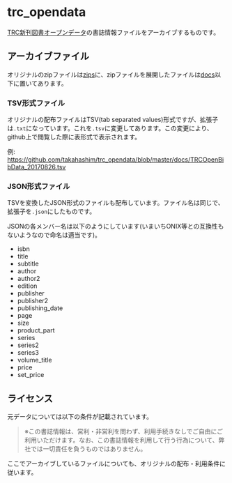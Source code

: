 # trc_opendata

[TRC新刊図書オープンデータ](http://www.trc.co.jp/trc_opendata/)の書誌情報ファイルをアーカイブするものです。

## アーカイブファイル

オリジナルのzipファイルは[zips](./zips/)に、zipファイルを展開したファイルは[docs](./docs/)以下に置いてあります。

### TSV形式ファイル

オリジナルの配布ファイルはTSV(tab separated values)形式ですが、拡張子は`.txt`になっています。これを`.tsv`に変更してあります。この変更により、github上で閲覧した際に表形式で表示されます。

例: https://github.com/takahashim/trc_opendata/blob/master/docs/TRCOpenBibData_20170826.tsv

### JSON形式ファイル

TSVを変換したJSON形式のファイルも配布しています。ファイル名は同じで、拡張子を`.json`にしたものです。

JSONの各メンバー名は以下のようにしています(いまいちONIX等との互換性もないようなので命名は適当です)。

* isbn
* title
* subtitle
* author
* author2
* edition
* publisher
* publisher2
* publishing_date
* page
* size
* product_part
* series
* series2
* series3
* volume_title
* price
* set_price


## ライセンス

元データについては以下の条件が記載されています。

> ※この書誌情報は、営利・非営利を問わず、利用手続きなしでご自由にご利用いただけます。なお、この書誌情報を利用して行う行為について、弊社では一切責任を負うものではありません。

ここでアーカイブしているファイルについても、オリジナルの配布・利用条件に従います。

